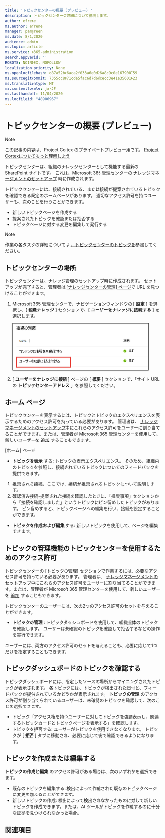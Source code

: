 ```yaml
---
title: 'トピックセンターの概要 (プレビュー) '
description: トピックセンターの詳細について説明します。
author: efrene
ms.author: efrene
manager: pamgreen
ms.date: 8/1/2020
audience: admin
ms.topic: article
ms.service: o365-administration
search.appverid: ''
ROBOTS: NOINDEX, NOFOLLOW
localization_priority: None
ms.openlocfilehash: d87a52bc6aca2f033a6e0d26a8c9c0e167908759
ms.sourcegitcommit: 7355cc8871cde5fac6d7d6dcecc3e41e35601623
ms.translationtype: MT
ms.contentlocale: ja-JP
ms.lasthandoff: 11/04/2020
ms.locfileid: "48906967"
---
```

# <a name="topic-center-overview-preview"></a>トピックセンターの概要 (プレビュー)

> [!Note] 
> この記事の内容は、Project Cortex のプライベートプレビュー用です。 [Project Cortexについてもっと理解しよう](https://aka.ms/projectcortex)

トピックセンターは、組織のナレッジセンターとして機能する最新の SharePoint サイトです。 これは、Microsoft 365 管理センターの [ナレッジマネージメントのセットアップ](set-up-knowledge-network.md) 時に作成されます。

トピックセンターには、接続されている、または接続が提案されているトピックを確認できる既定のホームページがあります。 適切なアクセス許可を持つユーザーも、次のことを行うことができます。

- 新しいトピックページを作成する
- 提案されたトピックを確認または拒否する
- トピックページに対する変更を編集して発行する

> [!Note] 
> 作業の各タスクの詳細については [、トピックセンターのトピックを](work-with-topics.md)参照してください。

## <a name="where-is-the-topic-center"></a>トピックセンターの場所

トピックセンターは、ナレッジ管理のセットアップ時に作成されます。 セットアップが完了すると、管理者は [ [ナレッジセンターの管理] ページ](manage-knowledge-network.md)で URL を見つけることができます。

1. Microsoft 365 管理センターで、ナビゲーションウィンドウの [ **設定** ] を選択し、[ **組織ナレッジ** ] セクションで、[ **ユーザーをナレッジに接続する** ] を選択します。

   ![ユーザーを知識に結び付ける](../media/content-understanding/manage-connect-people-to-knowledge.png) </br>

2. [ **ユーザーをナレッジに接続** ] ページの [ **概要** ] セクションで、「サイト URL の **トピックセンターアドレス** 」を参照してください。

## <a name="home-page"></a>ホーム ページ

トピックセンターを表示するには、トピックとトピックのエクスペリエンスを表示するためのアクセス許可を持っている必要があります。 管理者は、 [ナレッジマネージメントのセットアップ](set-up-knowledge-network.md)中にこれらのアクセス許可をユーザーに割り当てることができます。または、管理者が Microsoft 365 管理センターを使用して、新しいユーザーを [追加](give-user-permissions-to-the-topic-center.md) することもできます。

[ホーム] ページ 
- **トピックを表示** する: トピックの表示エクスペリエンス。 そのため、組織内のトピックを参照し、接続されているトピックについてのフィードバックを提供できます。
1. 推奨される接続。ここでは、接続が推奨されるトピックについて説明します。
2. 確認済み接続-提案された接続を確認したときに、「推奨事項」セクションから「接続を確認しました」というトピックにピン留めしたトピックがあります。
ピン留めすると、トピックページへの編集を行い、接続を設定することができます。

- **トピックを作成および編集** する: 新しいトピックを使用して、ページを編集できます。


## <a name="permissions-to-use-the-manage-topics-capability-topic-center"></a>トピックの管理機能のトピックセンターを使用するためのアクセス許可

トピックセンターの [トピックの管理] セクションで作業するには、必要なアクセス許可を持っている必要があります。 管理者は、 [ナレッジマネージメントのセットアップ](set-up-knowledge-network.md)中にこれらのアクセス許可をユーザーに割り当てることができます。または、管理者が Microsoft 365 管理センターを使用して、新しいユーザーを [追加](give-user-permissions-to-the-topic-center.md) することもできます。

トピックセンターのユーザーには、次の2つのアクセス許可のセットを与えることができます。

- **トピックの管理** : トピックダッシュボードを使用して、組織全体のトピックを確認します。 ユーザーは未確認のトピックを確認して拒否するなどの操作を実行できます。

ユーザーには、両方のアクセス許可のセットを与えることも、必要に応じて1つだけを指定することもできます。 

## <a name="reviewing-topics-in-the-topic-dashboard"></a>トピックダッシュボードのトピックを確認する

トピックダッシュボードには、指定したソースの場所からマイニングされたトピックが表示されます。 各トピックには、トピックが検出された日付と、フィードバックが提供されているかどうかが表示されます。 **トピックの管理** のアクセス許可が割り当てられているユーザーは、未確認のトピックを確認して、次のことを選択できます。
- トピック「アクセス権を持つユーザーに対してトピックを強調表示し、関連するトピックカードとトピックページを表示する」を確認します。
- トピックを拒否する: ユーザーがトピックを使用できなくなります。 トピックが [ **拒否** ] タブに移動され、必要に応じて後で確認できるようになります。

## <a name="create-or-edit-a-topic"></a>トピックを作成または編集する

**トピックの作成と編集** のアクセス許可がある場合は、次のいずれかを選択できます。

- 既存のトピックを編集する: 検出によって作成された既存のトピックページに変更を加えることができます。
- 新しいトピックの作成: 検出によって検出されなかったものに対して新しいトピックを作成できます。または、AI ツールがトピックを作成するのに十分な証拠を見つけられなかった場合。






## <a name="see-also"></a>関連項目



  






